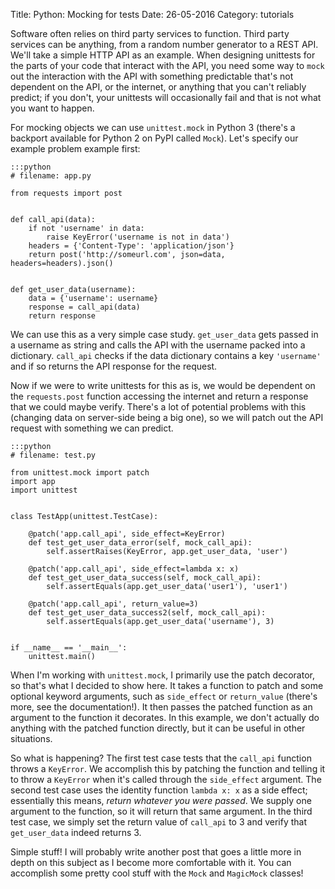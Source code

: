 Title: Python: Mocking for tests
Date: 26-05-2016
Category: tutorials

Software often relies on third party services to function. Third party services
can be anything, from a random number generator to a REST API. We'll take a
simple HTTP API as an example. When designing unittests for the parts of your
code that interact with the API, you need some way to `mock` out the
interaction with the API with something predictable that's not dependent on the
API, or the internet, or anything that you can't reliably predict; if you
don't, your unittests will occasionally fail and that is not what you want to
happen.

For mocking objects we can use `unittest.mock` in Python 3 (there's a backport
available for Python 2 on PyPI called `Mock`). Let's specify our example
problem example first:

    :::python
    # filename: app.py

    from requests import post


    def call_api(data):
        if not 'username' in data:
            raise KeyError('username is not in data')
        headers = {'Content-Type': 'application/json'}
        return post('http://someurl.com', json=data, headers=headers).json()


    def get_user_data(username):
        data = {'username': username}
        response = call_api(data)
        return response

We can use this as a very simple case study. `get_user_data` gets passed in a
username as string and calls the API with the username packed into a
dictionary.  `call_api` checks if the data dictionary contains a key
`'username'` and if so returns the API response for the request.

Now if we were to write unittests for this as is, we would be dependent on the
`requests.post` function accessing the internet and return a response that we
could maybe verify. There's a lot of potential problems with this (changing data
on server-side being a big one), so we will patch out the API request with
something we can predict.

    :::python
    # filename: test.py

    from unittest.mock import patch
    import app
    import unittest


    class TestApp(unittest.TestCase):

        @patch('app.call_api', side_effect=KeyError)
        def test_get_user_data_error(self, mock_call_api):
            self.assertRaises(KeyError, app.get_user_data, 'user')

        @patch('app.call_api', side_effect=lambda x: x)
        def test_get_user_data_success(self, mock_call_api):
            self.assertEquals(app.get_user_data('user1'), 'user1')

        @patch('app.call_api', return_value=3)
        def test_get_user_data_success2(self, mock_call_api):
            self.assertEquals(app.get_user_data('username'), 3)


    if __name__ == '__main__':
        unittest.main()

When I'm working with `unittest.mock`, I primarily use the patch decorator, so
that's what I decided to show here. It takes a function to patch and some
optional keyword arguments, such as `side_effect` or `return_value` (there's
more, see the documentation!). It then passes the patched function as an
argument to the function it decorates. In this example, we don't actually do
anything with the patched function directly, but it can be useful in other
situations.

So what is happening? The first test case tests that the `call_api` function
throws a `KeyError`. We accomplish this by patching the function and telling
it to throw a `KeyError` when it's called through the `side_effect` argument.
The second test case uses the identity function `lambda x: x` as a side effect;
essentially this means, *return whatever you were passed*. We supply one
argument to the function, so it will return that same argument.
In the third test case, we simply set the return value of `call_api` to 3 and
verify that `get_user_data` indeed returns 3.

Simple stuff! I will probably write another post that goes a little more in
depth on this subject as I become more comfortable with it. You can accomplish
some pretty cool stuff with the `Mock` and `MagicMock` classes!
